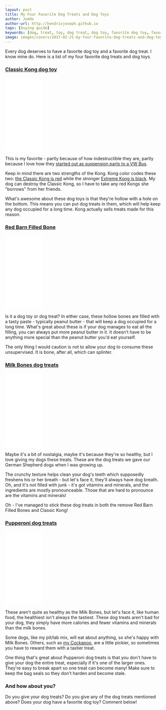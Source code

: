 ```yaml
---
layout: post
title: My Four Favorite Dog Treats and Dog Toys
author: JoeHx
author-url: http://hendrixjoseph.github.io
tags: [buying guide]
keywords: [dog, treat, toy, dog treat, dog toy, favorite dog toy, favorite dog treat, kong, classic kong, extreme kong, milk bone, pupperoni, bone, filled bone, red barn filled bone]
image: images/covers/2017-02-21-my-four-favorite-dog-treats-and-dog-toys.png
---
```


Every dog deserves to have a favorite dog toy and a favorite dog treat. I know mine do. Here is a list of my four favorite dog treats and dog toys.

### [Classic Kong dog toy](https://www.amazon.com/KONG-Classic-Dog-Toy-Large/dp/B0002AR0I8/?tag=puppy-post-list-20)

<iframe style="width:120px;height:240px;" marginwidth="0" marginheight="0" scrolling="no" frameborder="0" src="//ws-na.amazon-adsystem.com/widgets/q?ServiceVersion=20070822&OneJS=1&Operation=GetAdHtml&MarketPlace=US&source=ss&ref=as_ss_li_til&ad_type=product_link&tracking_id=puppysnuggles-20&marketplace=amazon&region=US&placement=B0002AR0I8&asins=B0002AR0I8&linkId=5a01a982d0af85532ec5170e1be78f98&show_border=true&link_opens_in_new_window=true"></iframe>

This is my favorite - partly because of how indestructible they are, partly because I love how they [started out as suspension parts to a VW Bus](https://www.kongcompany.com/the-world-of-kong/the-kong-story/).

Keep in mind there are two strengths of the Kong. Kong color codes these two: [the Classic Kong is red](https://www.amazon.com/KONG-Classic-Dog-Toy-Large/dp/B0002AR0I8/?tag=puppy-post-list-20) while the stronger [Extreme Kong is black](https://www.amazon.com/KONG-Extreme-Dog-Large-Black/dp/B0002AR0II/?tag=puppy-post-list-20). My dog can destroy the Classic Kong, so I have to take any red Kongs she "borrows" from her friends.

What's awesome about these dog toys is that they're hollow with a hole on the bottom. This means you can put dog treats in them, which will help keep any dog occupied for a long time. Kong actually sells treats made for this reason.

### [Red Barn Filled Bone](https://www.amazon.com/gp/product/B000633Y40/?tag=puppy-post-list-20)

<iframe style="width:120px;height:240px;" marginwidth="0" marginheight="0" scrolling="no" frameborder="0" src="//ws-na.amazon-adsystem.com/widgets/q?ServiceVersion=20070822&OneJS=1&Operation=GetAdHtml&MarketPlace=US&source=ss&ref=as_ss_li_til&ad_type=product_link&tracking_id=puppysnuggles-20&marketplace=amazon&region=US&placement=B000633Y40&asins=B000633Y40&linkId=628ab5e09351181c1a8c44964e3fcdc4&show_border=true&link_opens_in_new_window=true"></iframe>

Is it a dog toy or dog treat? In either case, these hollow bones are filled with a tasty paste - typically peanut butter - that will keep a dog occupied for a long time. What's great about these is if your dog manages to eat all the filling, you can always put more peanut butter in it. It doesn't have to be anything more special than the peanut butter you'd eat yourself.

The only thing I would caution is not to allow your dog to consume these unsupervised. It is bone, after all, which can splinter.

### [Milk Bones dog treats](https://www.amazon.com/Milk-Bone-Original-Treats-Medium-10-Pound/dp/B000I82DTU/?tag=puppy-post-list-20)

<iframe style="width:120px;height:240px;" marginwidth="0" marginheight="0" scrolling="no" frameborder="0" src="//ws-na.amazon-adsystem.com/widgets/q?ServiceVersion=20070822&OneJS=1&Operation=GetAdHtml&MarketPlace=US&source=ss&ref=as_ss_li_til&ad_type=product_link&tracking_id=puppysnuggles-20&marketplace=amazon&region=US&placement=B000I82DTU&asins=B000I82DTU&linkId=5f523abf740e65ab4771ca667ec0e6b0&show_border=true&link_opens_in_new_window=true"></iframe>

Maybe it's a bit of nostalgia, maybe it's because they're so healthy, but I love giving my dogs these treats. These are the dog treats we gave our German Shepherd dogs when I was growing up.

The crunchy texture helps clean your dog's teeth which supposedly freshens his or her breath - but let's face it, they'll always have dog breath. Oh, and it's not filled with junk - it's got vitamins and minerals, and the ingredients are mostly pronounceable. Those that are hard to pronounce are the vitamins and minerals!

Oh - I've managed to stick these dog treats in both the remove Red Barn Filled Bones and Classic Kong!

### [Pupperoni dog treats](https://www.amazon.com/gp/product/B001EQ5KCW/?tag=puppy-post-list-20)

<iframe style="width:120px;height:240px;" marginwidth="0" marginheight="0" scrolling="no" frameborder="0" src="//ws-na.amazon-adsystem.com/widgets/q?ServiceVersion=20070822&OneJS=1&Operation=GetAdHtml&MarketPlace=US&source=ss&ref=as_ss_li_til&ad_type=product_link&tracking_id=puppysnuggles-20&marketplace=amazon&region=US&placement=B001EQ5KCW&asins=B001EQ5KCW&linkId=7ea02beab24b1239a4e4ec7957c01687&show_border=true&link_opens_in_new_window=true"></iframe>

These aren't quite as healthy as the Milk Bones, but let's face it, like human food, the healthiest isn't always the tastiest. These dog treats aren't bad for your dog, they simply have more calories and fewer vitamins and minerals than the milk bones.

Some dogs, like my pit/lab mix, will eat about anything, so she's happy with Milk Bones. Others, such as [my Cockapoo](https://teespring.com/i-love-my-cockapoo-2017), are a little pickier, so sometimes you have to reward them with a tastier treat.

One thing that's great about Pupperoni dog treats is that you don't have to give your dog the entire treat, especially if it's one of the larger ones. They're easy to break apart so one treat can become many! Make sure to keep the bag seals so they don't harden and become stale.

### And how about you?

Do you give your dog treats? Do you give any of the dog treats mentioned above? Does your dog have a favorite dog toy? Comment below!
